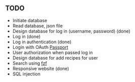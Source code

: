 ## TODO

-   Initiate database
-   Read database, json file
-   Design database for log in (username, password) (done)
-   Log in (done)
-   Log in authentication (done)
-   Login with OAuth [Passport](https://www.passportjs.org/)
-   User authorization when passed log in
-   Design database for add recipes for user
-   Search using [fzf](https://www.npmjs.com/package/fzf)
-   Responsive website (done)
-   SQL injection